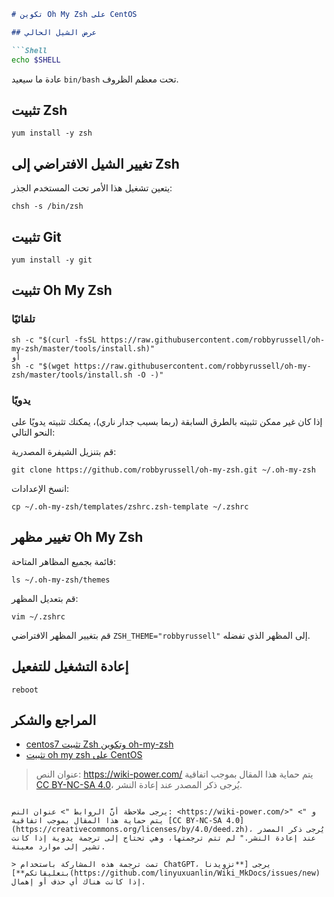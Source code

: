 ```markdown
# تكوين Oh My Zsh على CentOS

## عرض الشيل الحالي

```Shell
echo $SHELL
```

عادة ما سيعيد `bin/bash` تحت معظم الظروف.

## تثبيت Zsh

```shell
yum install -y zsh
```

## تغيير الشيل الافتراضي إلى Zsh

يتعين تشغيل هذا الأمر تحت المستخدم الجذر:

```shell
chsh -s /bin/zsh
```

## تثبيت Git

```shell
yum install -y git
```

## تثبيت Oh My Zsh

### تلقائيًا

```shell
sh -c "$(curl -fsSL https://raw.githubusercontent.com/robbyrussell/oh-my-zsh/master/tools/install.sh)"
أو
sh -c "$(wget https://raw.githubusercontent.com/robbyrussell/oh-my-zsh/master/tools/install.sh -O -)"
```

### يدويًا

إذا كان غير ممكن تثبيته بالطرق السابقة (ربما بسبب جدار ناري)، يمكنك تثبيته يدويًا على النحو التالي:

قم بتنزيل الشيفرة المصدرية:

```shell
git clone https://github.com/robbyrussell/oh-my-zsh.git ~/.oh-my-zsh
```

انسخ الإعدادات:

```shell
cp ~/.oh-my-zsh/templates/zshrc.zsh-template ~/.zshrc
```

## تغيير مظهر Oh My Zsh

قائمة بجميع المظاهر المتاحة:

```shell
ls ~/.oh-my-zsh/themes
```

قم بتعديل المظهر:

```shell
vim ~/.zshrc
```

قم بتغيير المظهر الافتراضي `ZSH_THEME="robbyrussell"` إلى المظهر الذي تفضله.

## إعادة التشغيل للتفعيل

```shell
reboot
```

## المراجع والشكر

- [centos7 تثبيت Zsh وتكوين oh-my-zsh](https://www.jianshu.com/p/4ce7d511bc13)
- [تثبيت oh my zsh على CentOS](https://www.jianshu.com/p/556ff130fc65)

> عنوان النص: <https://wiki-power.com/>
> يتم حماية هذا المقال بموجب اتفاقية [CC BY-NC-SA 4.0](https://creativecommons.org/licenses/by/4.0/deed.zh)، يُرجى ذكر المصدر عند إعادة النشر.
```

يرجى ملاحظة أنَّ الروابط "> عنوان النص: <https://wiki-power.com/>" و "> يتم حماية هذا المقال بموجب اتفاقية [CC BY-NC-SA 4.0](https://creativecommons.org/licenses/by/4.0/deed.zh)، يُرجى ذكر المصدر عند إعادة النشر." لم تتم ترجمتها، وهي تحتاج إلى ترجمة يدوية إذا كانت تشير إلى موارد معينة.

> تمت ترجمة هذه المشاركة باستخدام ChatGPT، يرجى [**تزويدنا بتعليقاتكم**](https://github.com/linyuxuanlin/Wiki_MkDocs/issues/new) إذا كانت هناك أي حذف أو إهمال.